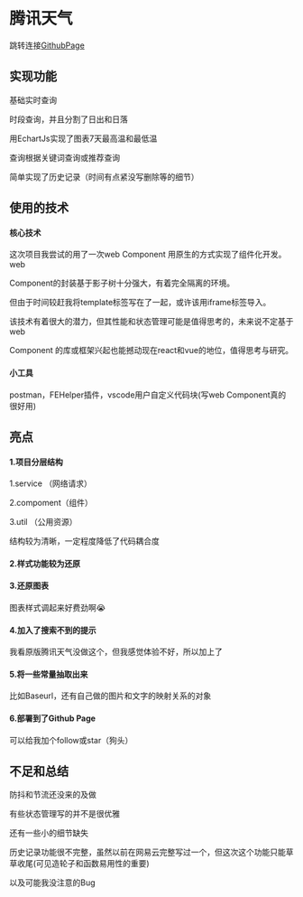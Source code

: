 # 腾讯天气

跳转连接[GithubPage](https://sunsunmonkey.github.io/)

## 实现功能

基础实时查询

时段查询，并且分割了日出和日落

用EchartJs实现了图表7天最高温和最低温

查询根据关键词查询或推荐查询

简单实现了历史记录（时间有点紧没写删除等的细节）

## 使用的技术

#### 核心技术


这次项目我尝试的用了一次web Component 用原生的方式实现了组件化开发。web 

Component的封装基于影子树十分强大，有着完全隔离的环境。


但由于时间较赶我将template标签写在了一起，或许该用iframe标签导入。



该技术有着很大的潜力，但其性能和状态管理可能是值得思考的，未来说不定基于web

Component 的库或框架兴起也能撼动现在react和vue的地位，值得思考与研究。

#### 小工具

postman，FEHelper插件，vscode用户自定义代码块(写web Component真的很好用)

## 亮点

#### 1.项目分层结构

1.service （网络请求）

2.compoment（组件）

3.util （公用资源）

结构较为清晰，一定程度降低了代码耦合度

#### 2.样式功能较为还原

#### 3.还原图表

图表样式调起来好费劲啊😭

#### 4.加入了搜索不到的提示

我看原版腾讯天气没做这个，但我感觉体验不好，所以加上了

#### 5.将一些常量抽取出来

比如Baseurl，还有自己做的图片和文字的映射关系的对象

#### 6.部署到了Github Page

可以给我加个follow或star（狗头）

## 不足和总结

防抖和节流还没来的及做

有些状态管理写的并不是很优雅

还有一些小的细节缺失

历史记录功能很不完整，虽然以前在网易云完整写过一个，但这次这个功能只能草草收尾(可见造轮子和函数易用性的重要)

以及可能我没注意的Bug

